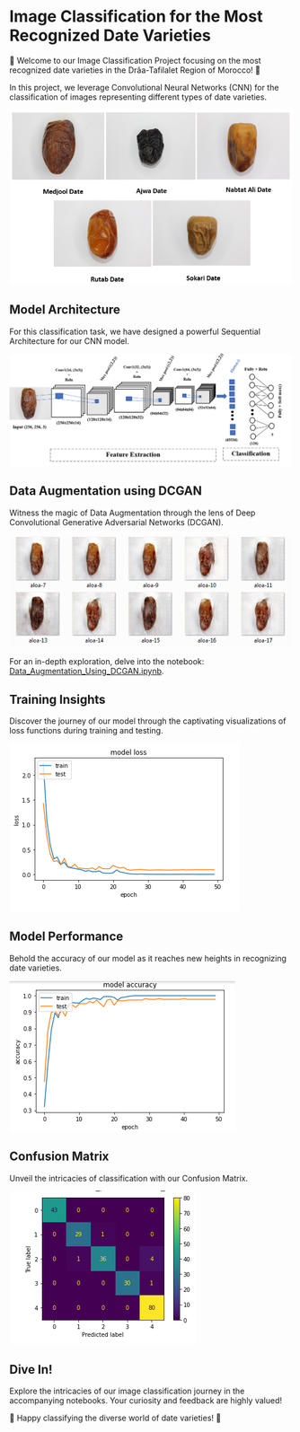 # Image Classification for the Most Recognized Date Varieties

🌴 Welcome to our Image Classification Project focusing on the most recognized date varieties in the Drâa-Tafilalet Region of Morocco! 🌴

In this project, we leverage Convolutional Neural Networks (CNN) for the classification of images representing different types of date varieties.

![Different Types of Dates](images/dateImage.png)

## Model Architecture
For this classification task, we have designed a powerful Sequential Architecture for our CNN model.

![Architecture of the Model](images/ArchitectureDeModel.png)

## Data Augmentation using DCGAN
Witness the magic of Data Augmentation through the lens of Deep Convolutional Generative Adversarial Networks (DCGAN).

![Example of Data Augmented](images/GAN.png)

For an in-depth exploration, delve into the notebook: [Data_Augmentation_Using_DCGAN.ipynb](Data_Augmentation_Using_DCGAN.ipynb).

## Training Insights
Discover the journey of our model through the captivating visualizations of loss functions during training and testing.

![Loss Functions](images/loss.png)

## Model Performance
Behold the accuracy of our model as it reaches new heights in recognizing date varieties.

![Model Accuracy](images/modelAccuracy.png)

## Confusion Matrix
Unveil the intricacies of classification with our Confusion Matrix.

![Confusion Matrix](images/CM.png)

## Dive In!
Explore the intricacies of our image classification journey in the accompanying notebooks. Your curiosity and feedback are highly valued!

🌴 Happy classifying the diverse world of date varieties! 🌴
